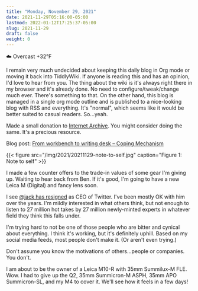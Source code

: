 ```yaml
---
title: "Monday, November 29, 2021"
date: 2021-11-29T05:16:00-05:00
lastmod: 2022-01-12T17:25:37-05:00
slug: 2021-11-29
draft: false
weight: 0
---
```


☁️ Overcast +32°F

I remain very much undecided about keeping this daily blog in Org mode or moving it back into TiddlyWiki. If anyone is reading this and has an opinion, I'd love to hear from you. The thing about the wiki is it's always right there in my browser and it's already done. No need to configure/tweak/change much ever. There's something to that. On the other hand, this blog is managed in a single org mode outline and is published to a nice-looking blog with RSS and everything. It's "normal", which seems like it would be better suited to casual readers. So...yeah.

Made a small donation to [Internet Archive](https://archive.org/). You might consider doing the same. It's a precious resource.

Blog post: [From workbench to writing desk – Coping Mechanism](https://copingmechanism.com/2021/from-workbench-to-writing-desk/)

{{< figure src="/img/2021/20211129-note-to-self.jpg" caption="Figure 1: Note to self" >}}

I made a few counter offers to the trade-in values of some gear I'm giving up. Waiting to hear back from Ben. If it's good, I'm going to have a new Leica M (Digital) and fancy lens soon.

I see [@jack has resigned](https://twitter.com/jack/status/1465347002426867720) as CEO of Twitter. I've been mostly OK with him over the years. I'm mildly interested in what others think, but not enough to listen to 27 million hot takes by 27 million newly-minted experts in whatever field they think this falls under.

I'm trying hard to not be one of those people who are bitter and cynical about everything. I think it's working, but it's definitely uphill. Based on my social media feeds, most people don't make it. (Or aren't even trying.)

Don't assume you know the motivations of others...people or companies. You don't.

I am about to be the owner of a Leica M10-R with 35mm Summilux-M FLE. Wow. I had to give up the Q2, 35mm Summicron-M ASPH, 35mm APO Summicron-SL, and my M4 to cover it. We'll see how it feels in a few days!

[//]: # "Exported with love from a post written in Org mode"
[//]: # "- https://github.com/kaushalmodi/ox-hugo"
